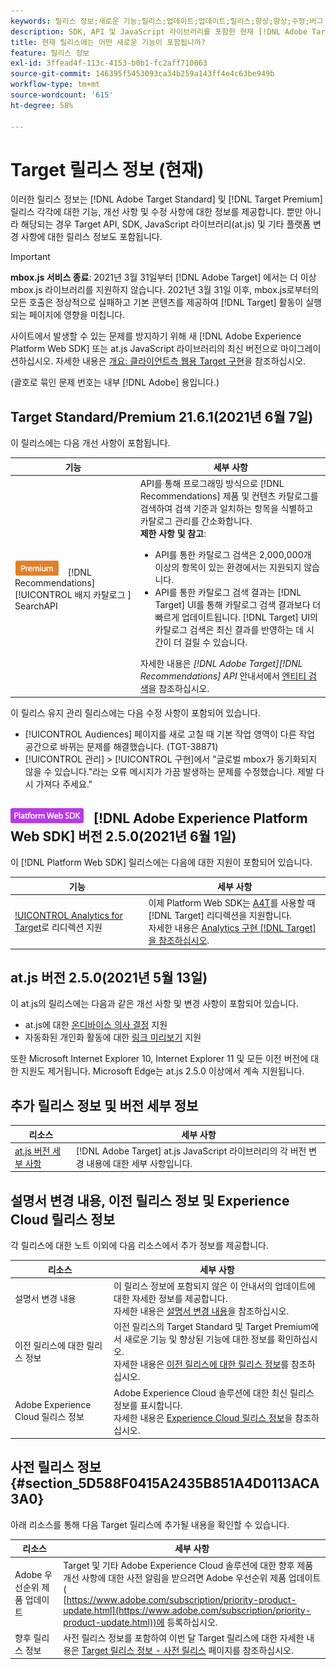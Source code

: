 ```yaml
---
keywords: 릴리스 정보;새로운 기능;릴리스;업데이트;업데이트;릴리스;향상;향상;수정;버그 수정;업데이트
description: SDK, API 및 JavaScript 라이브러리를 포함한 현재 [!DNL Adobe Target] 릴리스에 포함된 새로운 기능, 개선 사항 및 수정 사항에 대해 알아봅니다.
title: 현재 릴리스에는 어떤 새로운 기능이 포함됩니까?
feature: 릴리스 정보
exl-id: 3ffead4f-113c-4153-b0b1-fc2aff710063
source-git-commit: 146395f5453093ca34b259a143ff4e4c63be949b
workflow-type: tm+mt
source-wordcount: '615'
ht-degree: 58%

---
```


# Target 릴리스 정보 (현재)

이러한 릴리스 정보는 [!DNL Adobe Target Standard] 및 [!DNL Target Premium] 릴리스 각각에 대한 기능, 개선 사항 및 수정 사항에 대한 정보를 제공합니다. 뿐만 아니라 해당되는 경우 Target API, SDK, JavaScript 라이브러리(at.js) 및 기타 플랫폼 변경 사항에 대한 릴리스 정보도 포함됩니다.

>[!IMPORTANT]
>
>**mbox.js 서비스 종료**: 2021년 3월 31일부터 [!DNL Adobe Target] 에서는 더 이상 mbox.js 라이브러리를 지원하지 않습니다. 2021년 3월 31일 이후, mbox.js로부터의 모든 호출은 정상적으로 실패하고 기본 콘텐츠를 제공하여 [!DNL Target] 활동이 실행되는 페이지에 영향을 미칩니다.
>
>사이트에서 발생할 수 있는 문제를 방지하기 위해 새 [!DNL Adobe Experience Platform Web SDK] 또는 at.js JavaScript 라이브러리의 최신 버전으로 마이그레이션하십시오. 자세한 내용은 [개요: 클라이언트측 웹용 Target 구현](/help/c-implementing-target/c-implementing-target-for-client-side-web/implement-target-for-client-side-web.md)을 참조하십시오.

(괄호로 묶인 문제 번호는 내부 [!DNL Adobe] 용입니다.)

## Target Standard/Premium 21.6.1(2021년 6월 7일)

이 릴리스에는 다음 개선 사항이 포함됩니다.

| 기능 | 세부 사항 |
| --- | --- |
| ![Premium ](/help/assets/premium.png) [!DNL Recommendations] [!UICONTROL 배지 카탈로그 ] SearchAPI | API를 통해 프로그래밍 방식으로 [!DNL Recommendations] 제품 및 컨텐츠 카탈로그를 검색하여 검색 기준과 일치하는 항목을 식별하고 카탈로그 관리를 간소화합니다.<br>**제한 사항 및 참고**:<ul><li>API를 통한 카탈로그 검색은 2,000,000개 이상의 항목이 있는 환경에서는 지원되지 않습니다.</li><li>API를 통한 카탈로그 검색 결과는 [!DNL Target] UI를 통해 카탈로그 검색 결과보다 더 빠르게 업데이트됩니다. [!DNL Target] UI의 카탈로그 검색은 최신 결과를 반영하는 데 시간이 더 걸릴 수 있습니다.</li></ul>자세한 내용은 *[!DNL Adobe Target][!DNL Recommendations] API* 안내서에서 [엔티티 검색](http://developers.adobetarget.com/api/recommendations/#tag/Searching-Entities)을 참조하십시오. |

이 릴리스 유지 관리 릴리스에는 다음 수정 사항이 포함되어 있습니다.

* [!UICONTROL Audiences] 페이지를 새로 고칠 때 기본 작업 영역이 다른 작업 공간으로 바뀌는 문제를 해결했습니다. (TGT-38871)
* [!UICONTROL 관리] > [!UICONTROL 구현]에서 &quot;글로벌 mbox가 동기화되지 않을 수 있습니다.&quot;라는 오류 메시지가 가끔 발생하는 문제를 수정했습니다. 제발 다시 가져다 주세요.&quot;

## ![Adobe Experience Platform 웹 SDK ](/help/assets/platform.png) [!DNL Adobe Experience Platform Web SDK] 버전 2.5.0(2021년 6월 1일)

이 [!DNL Platform Web SDK] 릴리스에는 다음에 대한 지원이 포함되어 있습니다.

| 기능 | 세부 사항 |
| --- | --- |
| [!UICONTROL Analytics for Target](A4T)로 리디렉션 지원 | 이제 Platform Web SDK는 [A4T](/help/c-integrating-target-with-mac/a4t/a4t.md)를 사용할 때 [!DNL Target] 리디렉션을 지원합니다.<br>자세한 내용은  [Analytics 구현  [!DNL Target] 을 참조하십시오](/help/c-integrating-target-with-mac/a4t/a4timplementation.md). |

## at.js 버전 2.5.0(2021년 5월 13일)

이 at.js의 릴리스에는 다음과 같은 개선 사항 및 변경 사항이 포함되어 있습니다.

* at.js에 대한 [온디바이스 의사 결정](/help/c-implementing-target/c-implementing-target-for-client-side-web/on-device-decisioning/on-device-decisioning.md) 지원
* 자동화된 개인화 활동에 대한 [링크 미리보기](/help/c-activities/c-activity-qa/activity-qa.md) 지원

또한 Microsoft Internet Explorer 10, Internet Explorer 11 및 모든 이전 버전에 대한 지원도 제거됩니다. Microsoft Edge는 at.js 2.5.0 이상에서 계속 지원됩니다.

## 추가 릴리스 정보 및 버전 세부 정보

| 리소스 | 세부 사항 |
|--- |--- |
| [at.js 버전 세부 사항](/help/c-implementing-target/c-implementing-target-for-client-side-web/target-atjs-versions.md) | [!DNL Adobe Target] at.js JavaScript 라이브러리의 각 버전 변경 내용에 대한 세부 사항입니다. |

## 설명서 변경 내용, 이전 릴리스 정보 및 Experience Cloud 릴리스 정보

각 릴리스에 대한 노트 이외에 다음 리소스에서 추가 정보를 제공합니다.

| 리소스 | 세부 사항 |
|--- |--- |
| 설명서 변경 내용 | 이 릴리스 정보에 포함되지 않은 이 안내서의 업데이트에 대한 자세한 정보를 제공합니다.<br>자세한 내용은 [설명서 변경 내용](/help/r-release-notes/doc-change.md#reference_366123CF00994BACBBF9BBDF2C4D840C)을 참조하십시오. |
| 이전 릴리스에 대한 릴리스 정보 | 이전 릴리스의 Target Standard 및 Target Premium에서 새로운 기능 및 향상된 기능에 대한 정보를 확인하십시오.<br>자세한 내용은 [이전 릴리스에 대한 릴리스 정보](/help/r-release-notes/release-notes-for-previous-releases.md)를 참조하십시오. |
| Adobe Experience Cloud 릴리스 정보 | Adobe Experience Cloud 솔루션에 대한 최신 릴리스 정보를 표시합니다.<br>자세한 내용은 [Experience Cloud 릴리스 정보](https://experienceleague.adobe.com/docs/release-notes/experience-cloud/current.html?lang=ko-KR)을 참조하십시오. |

## 사전 릴리스 정보 {#section_5D588F0415A2435B851A4D0113ACA3A0}

아래 리소스를 통해 다음 Target 릴리스에 추가될 내용을 확인할 수 있습니다.

| 리소스 | 세부 사항 |
|--- |--- |
| Adobe 우선순위 제품 업데이트 | Target 및 기타 Adobe Experience Cloud 솔루션에 대한 향후 제품 개선 사항에 대한 사전 알림을 받으려면 Adobe 우선순위 제품 업데이트(<br>[https://www.adobe.com/subscription/priority-product-update.html](https://www.adobe.com/subscription/priority-product-update.html))에 등록하십시오. |
| 향후 릴리스 정보 | 사전 릴리스 정보를 포함하여 이번 달 Target 릴리스에 대한 자세한 내용은 [Target 릴리스 정보 - 사전 릴리스](/help/r-release-notes/target-release-notes.md) 페이지를 참조하십시오. |

